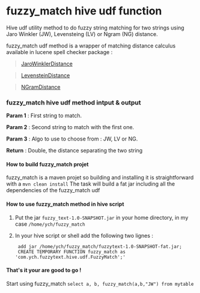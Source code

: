 # fuzzy_match hive udf function
Hive udf utility method to do fuzzy string matching for two strings using Jaro Winkler (JW), Levensteing (LV) or Ngram (NG) distance.

fuzzy_match udf method is a wrapper of matching distance calculus available in lucene spell checker package :

><a href="https://lucene.apache.org/core/3_5_0/api/contrib-spellchecker/org/apache/lucene/search/spell/JaroWinklerDistance.html" target="_blank">JaroWinklerDistance</a>

><a href="https://lucene.apache.org/core/3_5_0/api/contrib-spellchecker/org/apache/lucene/search/spell/LevensteinDistance.html" target="_blank">LevensteinDistance</a>

><a href="https://lucene.apache.org/core/3_5_0/api/contrib-spellchecker/org/apache/lucene/search/spell/NGramDistance.html" target="_blank">NGramDistance</a>

### fuzzy_match hive udf method intput & output

**Param 1** : First string to match.

**Param 2** : Second string to match with the first one.

**Param 3** : Algo to use to choose from : JW, LV or NG.

**Return** : Double, the distance separating the two string

#### How to build fuzzy_match projet
fuzzy_match is a maven projet so building and installing it is straightforward with a `mvn clean install`
The task will build a fat jar including all the dependencies of the fuzzy_match udf

#### How to use fuzzy_match method in hive script
1. Put the jar `fuzzy_text-1.0-SNAPSHOT.jar` in your home directory, in my case `/home/ych/fuzzy_match`
2. In your hive script or shell add the following two lignes :

    ```
     add jar /home/ych/fuzzy_match/fuzzytext-1.0-SNAPSHOT-fat.jar;
     CREATE TEMPORARY FUNCTION fuzzy_match as 'com.ych.fuzzytext.hive.udf.FuzzyMatch';'
    ```
    
#### That's it your are good to go !
Start using fuzzy_match `select a, b, fuzzy_match(a,b,"JW") from mytable`

